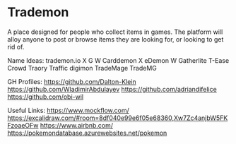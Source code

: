 # Trademon
A place designed for people who collect items in games. The platform will alloy anyone to post or browse items they are looking for, or looking to get rid of. 



Name Ideas:
trademon.io X  G W
Carddemon X
eDemon W
Gatherlite
T-Ease
Crowd
Traory
Traffic 
digimon
TradeMage
TradeMG

GH Profiles:
https://github.com/Dalton-Klein
https://github.com/WladimirAbdulayev
https://github.com/adriandifelice
https://github.com/obi-wil

Useful Links:
https://www.mockflow.com/
https://excalidraw.com/#room=8df040e99e6f05e68360,Xw7Zc4anjbW5FKFzoaeOFw
https://www.airbnb.com/
https://pokemondatabase.azurewebsites.net/pokemon